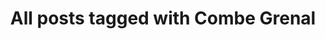 ---
layout: tag
title: "All posts tagged with Combe Grenal"
permalink: /weblog/tags/combe-grenal/
taxonomy: Combe Grenal
---